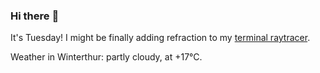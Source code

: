 ### Hi there :wave:

It's Tuesday! I might be finally adding refraction to my [terminal raytracer](https://github.com/bewuethr/bash-raytracer).

Weather in Winterthur: partly cloudy, at +17°C.
